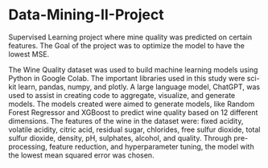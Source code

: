 # Data-Mining-II-Project
Supervised Learning project where mine quality was predicted on certain features. The Goal of the project was to optimize the model to have the lowest MSE.

The Wine Quality dataset was used to build machine learning models using Python in Google Colab. The important libraries used in this study were sci-kit learn, pandas, numpy, and plotly. A large language model, ChatGPT, was used to assist in creating code to aggregate, visualize, and generate models. The models created were aimed to generate models, like Random Forest Regressor and XGBoost to predict wine quality based on 12 different dimensions. The features of the wine in the dataset were: fixed acidity, volatile acidity, citric acid, residual sugar, chlorides, free sulfur dioxide, total sulfur dioxide, density, pH, sulphates, alcohol, and quality. Through pre-processing, feature reduction, and hyperparameter tuning, the model with the lowest mean squared error was chosen. 
